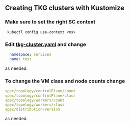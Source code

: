 ## Creating TKG clusters with Kustomize
### Make sure to set the right SC context
` kubectl config use-context <ns>`

### Edit  [tkg-cluster.yaml](tkg-cluster.yaml) and change 
```yaml
  namespace: services
  name: test
```
as needed.

### To change the VM class and node counts change 
```yaml
spec/topology/controlPlane/count
spec/topology/controlPlane/class
spec/topology/workers/count
spec/topology/workers/class
spec/distribution/version
```
as needed.

